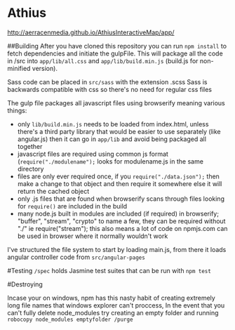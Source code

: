 # Athius
http://aerracenmedia.github.io/AthiusInteractiveMap/app/

##Building
After you have cloned this repository you can run `npm install` to fetch dependencies and initiate the gulpFile.
This will package all the code in /src into `app/lib/all.css` and `app/lib/build.min.js` (build.js for non- minified version).

Sass code can be placed in `src/sass` with the extension .scss Sass is backwards compatible with css so there's no need for regular css files

The gulp file packages all javascript files using browserify meaning various things:
 
- only `lib/build.min.js` needs to be loaded from index.html, unless there's a third party library that would be easier to use separately (like angular.js) then it can go in `app/lib` and avoid being packaged all together 
- javascript files are required using common js format (`require("./modulename");` looks for modulename.js in the same directory
- files are only ever required once, if you `require("./data.json");` then make a change to that object and then require it somewhere else it will return the cached object
- only .js files that are found when browserify scans through files looking for `require()` are included in the build
- many node.js built in modules are included (if required) in browserify; "buffer", "stream", "crypto" to name a few, they can be required without "./" ie require("stream"); this also means a lot of code on npmjs.com can be used in browser where it normally wouldn't work

I've structured the file system to start by loading main.js, from there it loads angular controller code from `src/angular-pages`

#Testing
`/spec` holds Jasmine test suites that can be run with `npm test`


#Destroying

Incase your on windows, npm has this nasty habit of creating extremely long file names that windows explorer can't proccess,
In the event that you can't fully delete node_modules try creating an empty folder and running `robocopy node_modules emptyfolder /purge`

